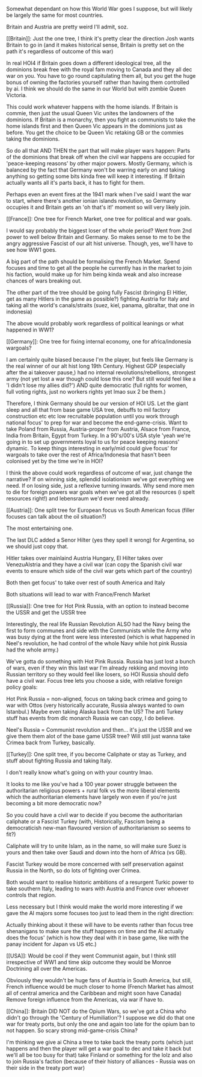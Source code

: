 Somewhat dependant on how this World War goes I suppose, but will likely be largely the same for most countries.

Britain and Austria are pretty weird I'll admit, soz.

[[Britain]]:
Just the one tree, I think it's pretty clear the direction Josh wants Britain to go in (and it makes historical sense, Britain is pretty set on the path it's regardless of outcome of this war)

In real HOI4 if Britain goes down a different ideological tree, all the dominions break free with the royal fam moving to Canada and they all dec war on you. You have to go round capitulating them all, but you get the huge bonus of owning the factories yourself rather than having them controlled by ai. I think we should do the same in our World but with zombie Queen Victoria.

This could work whatever happens with the home islands. If Britain is commie, then just the usual Queen Vic unites the landowners of the dominions. If Britain is a monarchy, then you fight as communists to take the home islands first and then Queen Vic appears in the dominions just as before. You get the choice to be Queen Vic retaking GB or the commies taking the dominions.

So do all that AND THEN the part that will make player wars happen: Parts of the dominions that break off when the civil war happens are occupied for 'peace-keeping reasons' by other major powers. Mostly Germany, which is balanced by the fact that Germany won't be warring early on and taking anything so getting some bits kinda free will keep it interesting.
If Britain actually wants all it's parts back, it has to fight for them.

Perhaps even an event fires at the 1941 mark when I've said I want the war to start, where there's another ionian islands revolution, so Germany occupies it and Britain gets an 'oh that's it!' moment so will very likely join.


[[France]]:
One tree for French Market, one tree for political and war goals.

I would say probably the biggest loser of the whole period? Went from 2nd power to well below Britain and Germany. So makes sense to me to be the angry aggressive Fascist of our alt hist universe. Though, yes, we'll have to see how WW1 goes. 

A big part of the path should be formalising the French Market. Spend focuses and time to get all the people he currently has in the market to join his faction, would make up for him being kinda weak and also increase chances of wars breaking out.

The other part of the tree should be going fully Fascist (bringing El Hitler, get as many Hitlers in the game as possible?) fighting Austria for Italy and taking all the world's canals/straits (suez, kiel, panama, gibraltar, that one in indonesia)

The above would probably work regardless of political leanings or what happened in WW1?


[[Germany]]:
One tree for fixing internal economy, one for africa/indonesia wargoals?

I am certainly quite biased because I'm the player, but feels like Germany is the real winner of our alt hist long 19th Century. Highest GDP (especially after the ai takeover pause,) had no internal revolutions/rebellions, strongest army (not yet lost a war though could lose this one? But still would feel like a 'I didn't lose my allies did?') AND quite democratic (full rights for women, full voting rights, just no workers rights yet lmao sux 2 be them.)

Therefore, I think Germany should be our version of HOI US. Let the giant sleep and all that from base game USA tree, debuffs to mil factory construction etc etc low recruitable population until you work through national focus' to prep for war and become the end-game-crisis. Want to take Poland from Russia, Austria-proper from Austria, Alsace from France, India from Britain, Egypt from Turkey. In a 90's/00's USA style 'yeah we're going in to set up governments loyal to us for peace keeping reasons' dynamic.
To keep things interesting in early/mid could give focus' for wargoals to take over the rest of Africa/Indonesia that hasn't been colonised yet by the time we're in HOI?

I think the above could work regardless of outcome of war, just change the narrative? If on winning side, splendid isolationism we've got everything we need. If on losing side, just a reflexive turning inwards. Why send more men to die for foreign powers war goals when we've got all the resources (i spelt resources right!) and lebensraum we'd ever need already.

[[Austria]]:
One split tree for European focus vs South American focus (filler focuses can talk about the oil situation?)

The most entertaining one. 

The last DLC added a Senor Hilter (yes they spell it wrong) for Argentina, so we should just copy that. 

Hitler takes over mainlaind Austria Hungary, El Hilter takes over VenezuAlstria and they have a civil war (can copy the Spanish civil war events to ensure which side of the civil war gets which part of the country)

Both then get focus' to take over rest of south America and Italy

Both situations will lead to war with France/French Market


[[Russia]]:
One tree for Hot Pink Russia, with an option to instead become the USSR and get the USSR tree

Interestingly, the real life Russian Revolution ALSO had the Navy being the first to form communes and side with the Communists while the Army who was busy dying at the front were less interested (which is what happened in Neel's revolution, he had control of the whole Navy while hot pink Russia had the whole army.)

We've gotta do something with Hot Pink Russia. Russia has just lost a bunch of wars, even if they win this last war I'm already rekking and moving into Russian territory so they would feel like losers, so HOI Russia should defo have a civil war. Focus tree lets you choose a side, with relative foreign policy goals:

Hot Pink Russia = non-aligned, focus on taking back crimea and going to war with Ottos (very historically accurate, Russia always wanted to own Istanbul.) Maybe even taking Alaska back from the US? The anti Turkey stuff has events from dlc monarch Russia we can copy, I do believe.

Neel's Russia = Communist revolution and then... it's just the USSR and we give them them alot of the base game USSR tree? Will still just wanna take Crimea back from Turkey, basically.

[[Turkey]]:
One split tree, if you become Caliphate or stay as Turkey, and stuff about fighting Russia and taking Italy.



I don't really know what's going on with your country lmao.

It looks to me like you've had a 100 year power struggle between the authoritarian religious powers + rural folk vs the more liberal elements which the authoritarian elements have largely won even if you're just becoming a bit more democratic now?

So you could have a civil war to decide if you become the authoritarian caliphate or a Fascist Turkey (with, Historically, Fascism being a democraticish new-man flavoured version of authoritarianism so seems to fit?)

Caliphate will try to unite Islam, as in the name, so will make sure Suez is yours and then take over Saudi and down into the horn of Africa (vs GB).

Fascist Turkey would be more concerned with self preservation against Russia in the North, so do lots of fighting over Crimea.

Both would want to realise historic ambitions of a resurgent Turkic power to take southern Italy, leading to wars with Austria and France over whoever controls that region.







Less necessary but I think would make the world more interesting if we gave the AI majors some focuses too just to lead them in the right direction:

Actually thinking about it these will have to be events rather than focus tree shenanigans to make sure the stuff happens on time and the AI actually does the focus' (which is how they deal with it in base game, like with the panay incident for Japan vs US etc.)

[[USA]]:
Would be cool if they went Communist again, but I think still irrespective of WW1 and time skip outcome they would be Monroe Doctrining all over the Americas. 

Obviously they wouldn't be huge fans of Austria in South America, but still, French influence would be much closer to home (French Market has almost all of central america and the Caribbean and might soon have Canada) 
Remove foreign influence from the Americas, via war if have to.


[[China]]:
Britain DID NOT do the Opium Wars, so we've got a China who didn't go through the 'Century of Humiliation'? I suppose we did do that one war for treaty ports, but only the one and again too late for the opium ban to not happen. So scary strong mid-game-crisis China?

I'm thinking we give ai China a tree to take back the treaty ports (which just happens and then the player will get a war goal to dec and take it back but we'll all be too busy for that) take Finland or something for the lolz and also to join Russia's faction (because of their history of alliances - Russia was on their side in the treaty port war)

